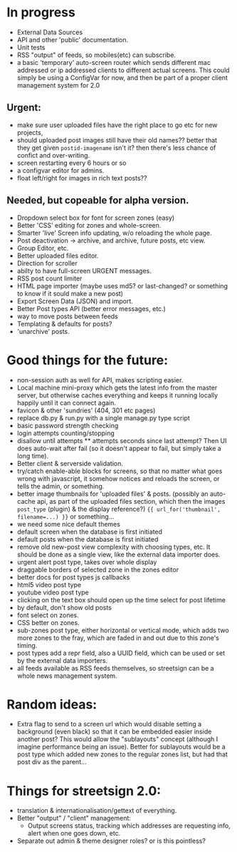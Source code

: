 # In progress

- External Data Sources
- API and other 'public' documentation.
- Unit tests
- RSS "output" of feeds, so mobiles(etc) can subscribe.
- a basic 'temporary' auto-screen router which sends different mac addressed or ip addressed
  clients to different actual screens.  This could simply be using a ConfigVar for now, and
  then be part of a proper client management system for 2.0


## Urgent:

- make sure user uploaded files have the right place to go etc for new projects,
- should uploaded post images still have their old names?? better that they get given
  `postid-imagename` isn't it?  then there's less chance of confict and over-writing.
- screen restarting every 6 hours or so
- a configvar editor for admins.
- float left/right for images in rich text posts??

## Needed, but copeable for alpha version.

- Dropdown select box for font for screen zones (easy)
- Better 'CSS' editing for zones and whole-screen.
- Smarter 'live' Screen info updating, w/o reloading the whole page.
- Post deactivation -> archive, and archive, future posts, etc view.
- Group Editor, etc.
- Better uploaded files editor.
- Direction for scroller
- abilty to have full-screen URGENT messages.
- RSS post count limiter
- HTML page importer (maybe uses md5? or last-changed? or something to know if it sould make a new post)
- Export Screen Data (JSON) and import.
- Better Post types API (better error messages, etc.)
- way to move posts between feeds
- Templating & defaults for posts?
- 'unarchive' posts.

# Good things for the future:

- non-session auth as well for API, makes scripting easier.
- Local machine mini-proxy which gets the latest info from the master server,
  but otherwise caches everything and keeps it running locally happily until
  it can connect again.
- favicon & other 'sundries' (404, 301 etc pages)
- replace db.py & run.py with a single manage.py type script
- basic password strength checking
- login attempts counting/stopping
- disallow until attempts \*\* attempts seconds since last attempt?  Then UI does auto-wait after fail (so it doesn't appear to fail, but simply take a long time).
- Better client & serverside validation.
- try/catch enable-able blocks for screens, so that no matter what goes wrong
  with javascript, it somehow notices and reloads the screen, or tells the
  admin, or something.
- better image thumbnails for 'uploaded files' & posts.
  (possibly an auto-cache api, as part of the uploaded files section, which
  then the images `post_type` (plugin) & the display reference?)
  `{{ url_for('thumbnail', filename=...) }}` or something...
- we need some nice default themes
- default screen when the database is first initiated
- default posts when the database is first initiated
- remove old new-post view complexity with choosing types, etc.  It should be done as a single
  view, like the external data importer does.
- urgent alert post type, takes over whole display
- draggable borders of selected zone in the zones editor
- better docs for post types js callbacks
- html5 video post type
- youtube video post type
- clicking on the text box should open up the time select for post lifetime
- by default, don't show old posts
- font select on zones.
- CSS better on zones.
- sub-zones post type, either horizontal or vertical mode, which adds two more zones to the fray, which are faded in and out due to this zone's timing.
- post types add a repr field, also a UUID field, which can be used or set by the external data importers.
- all feeds available as RSS feeds themselves, so streetsign can be a whole news management system.

# Random ideas:

- Extra flag to send to a screen url which would disable setting a background
  (even black) so that it can be embedded easier inside another post?  This would
  allow the "sublayouts" concept (although I imagine performance being an issue).
  Better for sublayouts would be a post type which added new zones to the regular zones list, but had that post div as the parent...


# Things for streetsign 2.0:

- translation & internationalisation/gettext of everything.
- Better "output" / "client" management:
  - Output screens status, tracking which addresses are requesting info,
    alert when one goes down, etc.
- Separate out admin & theme designer roles? or is
  this pointless?
